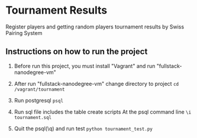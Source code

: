 # Tournament Results
Register players and getting random players tournament results by Swiss Pairing System

## Instructions on how to run the project
1. Before run this project, you must install "Vagrant" and run "fullstack-nanodegree-vm"

2. After run "fullstack-nanodegree-vm" change directory to project
`cd /vagrant/tournament`

3. Run postgresql
`psql`

4. Run sql file includes the table create scripts
At the psql command line `\i tournament.sql`

5. Quit the psql(\q) and run test
`python tournament_test.py`
